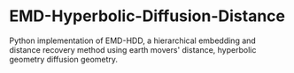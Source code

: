 # EMD-Hyperbolic-Diffusion-Distance
Python implementation of EMD-HDD, a hierarchical embedding and distance recovery method using earth movers' distance, hyperbolic geometry diffusion geometry.
